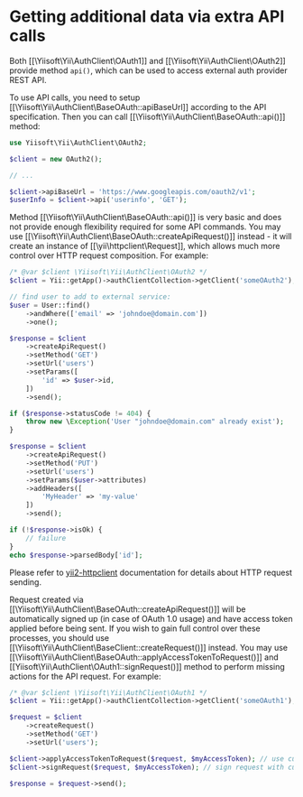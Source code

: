 Getting additional data via extra API calls
===========================================

Both [[\Yiisoft\Yii\AuthClient\OAuth1]] and [[\Yiisoft\Yii\AuthClient\OAuth2]] provide method `api()`, which
can be used to access external auth provider REST API.

To use API calls, you need to setup [[\Yiisoft\Yii\AuthClient\BaseOAuth::apiBaseUrl]] according to the
API specification. Then you can call [[\Yiisoft\Yii\AuthClient\BaseOAuth::api()]] method:

```php
use Yiisoft\Yii\AuthClient\OAuth2;

$client = new OAuth2();

// ...

$client->apiBaseUrl = 'https://www.googleapis.com/oauth2/v1';
$userInfo = $client->api('userinfo', 'GET');
```

Method [[\Yiisoft\Yii\AuthClient\BaseOAuth::api()]] is very basic and does not provide enough flexibility required for
some API commands. You may use [[\Yiisoft\Yii\AuthClient\BaseOAuth::createApiRequest()]] instead - it will create an
instance of [[\yii\httpclient\Request]], which allows much more control over HTTP request composition.
For example:

```php
/* @var $client \Yiisoft\Yii\AuthClient\OAuth2 */
$client = Yii::getApp()->authClientCollection->getClient('someOAuth2');

// find user to add to external service:
$user = User::find()
    ->andWhere(['email' => 'johndoe@domain.com'])
    ->one();

$response = $client
    ->createApiRequest()
    ->setMethod('GET')
    ->setUrl('users')
    ->setParams([
        'id' => $user->id,
    ])
    ->send();

if ($response->statusCode != 404) {
    throw new \Exception('User "johndoe@domain.com" already exist');
}

$response = $client
    ->createApiRequest()
    ->setMethod('PUT')
    ->setUrl('users')
    ->setParams($user->attributes)
    ->addHeaders([
        'MyHeader' => 'my-value'
    ])
    ->send();

if (!$response->isOk) {
    // failure
}
echo $response->parsedBody['id'];
```

Please refer to [yii2-httpclient](https://github.com/yiisoft/yii2-httpclient) documentation for details about HTTP
request sending.

Request created via [[\Yiisoft\Yii\AuthClient\BaseOAuth::createApiRequest()]] will be automatically signed up (in case of
OAuth 1.0 usage) and have access token applied before being sent. If you wish to gain full control over these processes,
you should use [[\Yiisoft\Yii\AuthClient\BaseClient::createRequest()]] instead.
You may use [[\Yiisoft\Yii\AuthClient\BaseOAuth::applyAccessTokenToRequest()]] and [[Yiisoft\Yii\AuthClient\OAuth1::signRequest()]] method
to perform missing actions for the API request.
For example:

```php
/* @var $client \Yiisoft\Yii\AuthClient\OAuth1 */
$client = Yii::getApp()->authClientCollection->getClient('someOAuth1');

$request = $client
    ->createRequest()
    ->setMethod('GET')
    ->setUrl('users');

$client->applyAccessTokenToRequest($request, $myAccessToken); // use custom access token for API
$client->signRequest($request, $myAccessToken); // sign request with custom access token

$response = $request->send();
```
